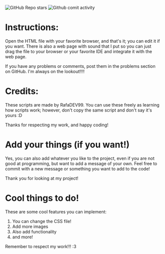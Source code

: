![GitHub Repo stars](https://img.shields.io/github/stars/RafaDEV99/Pagina-web-simple)
![Github comit activity](https://img.shields.io/github/commit-activity/m/RafaDEV99/Pagina-web-simple)

# Instructions:
Open the HTML file with your favorite browser, and that's it; you can edit it if you want. There is also a web page with sound that I put so you can just drag the file to your
browser or your favorite IDE and integrate it with the web page.

If you have any problems or comments, post them in the problems section on GitHub. I'm always on the lookout!!!!

# Credits:
These scripts are made by RafaDEV99. You can use these freely as learning how scripts work; however, don't copy the same script and don't say it's yours :D

Thanks for respecting my work, and happy coding!

# Add your things (if you want!)
Yes, you can also add whatever you like to the project, even if you are not good at programming, but want to add a message of your own. Feel free to commit with a new message or something you want to add to the code!

Thank you for looking at my project!

# Cool things to do!
These are some cool features you can implement:
1. You can change the CSS file!
2. Add more images
3. Also add functionality
4. and more!

Remember to respect my work!!! :3
